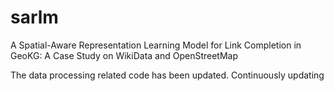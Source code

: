 # sarlm
A Spatial-Aware Representation Learning Model for Link Completion in GeoKG: A Case Study on WikiData and OpenStreetMap

The data processing related code has been updated.
Continuously updating
